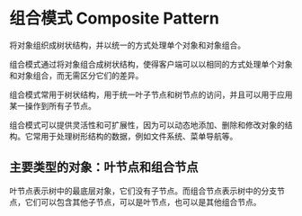 # 组合模式 Composite Pattern

将对象组织成树状结构，并以统一的方式处理单个对象和对象组合。

组合模式通过将对象组合成树状结构，使得客户端可以以相同的方式处理单个对象和对象组合，而无需区分它们的差异。 

组合模式常用于树状结构，用于统一叶子节点和树节点的访问，并且可以用于应用某一操作到所有子节点。

组合模式可以提供灵活性和可扩展性，因为可以动态地添加、删除和修改对象的结构。它常用于处理树形结构的数据，例如文件系统、菜单导航等。

## 主要类型的对象：叶节点和组合节点

叶节点表示树中的最底层对象，它们没有子节点。而组合节点表示树中的分支节点，它们可以包含其他子节点，可以是叶节点，也可以是其他组合节点。 


